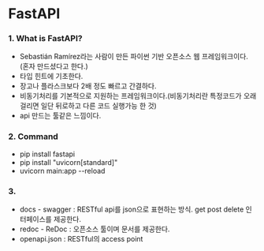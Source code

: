 # FastAPI 
### 1. What is FastAPI?
- Sebastián Ramírez라는 사람이 만든 파이썬 기반 오픈소스 웹 프레임워크이다.(혼자 만드셨다고 한다.)<br>
- 타입 힌트에 기초한다.
- 장고나 플라스크보다 2배 정도 빠르고 간결하다.
- 비동기처리를 기본적으로 지원하는 프레임워크이다.(비동기처리란 특정코드가 오래 걸리면 일단 뒤로하고 다른 코드 실행가능 한 것)
- api 만드는 툴같은 느낌이다.

### 2. Command
- pip install fastapi
- pip install "uvicorn[standard]"
- uvicorn main:app --reload

### 3. 
- docs - swagger : RESTful api를 json으로 표현하는 방식. get post delete 인터페이스를 제공한다.
- redoc - ReDoc : 오픈소스 툴이며 문서를 제공한다.
- openapi.json : RESTful의 access point
